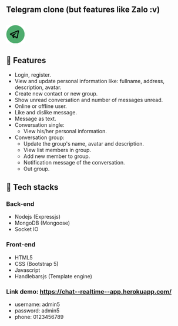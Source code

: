 ## Telegram clone (but features like Zalo :v)
## <img src="./src/public/img/logo-tele.png" width="50px"/>
## 🤖 Features
* Login, register.
* View and update personal information like: fullname, address, description, avatar.
* Create new contact or new group.
* Show unread conversation and number of messages unread.
* Online or offline user.
* Like and dislike message.
* Message as text.
* Conversation single:  
    * View his/her personal information.
* Conversation group:
    * Update the group's name, avatar and description.
    * View list members in group.
    * Add new member to group.
    * Notification message of the conversation.
    * Out group.
## 🤖 Tech stacks
### Back-end
* Nodejs (Expressjs)
* MongoDB (Mongoose)
* Socket IO
### Front-end
* HTML5
* CSS (Bootstrap 5)
* Javascript
* Handlebarsjs (Template engine)
### Link demo: https://chat--realtime--app.herokuapp.com/
* username: admin5
* password: admin5
* phone: 0123456789